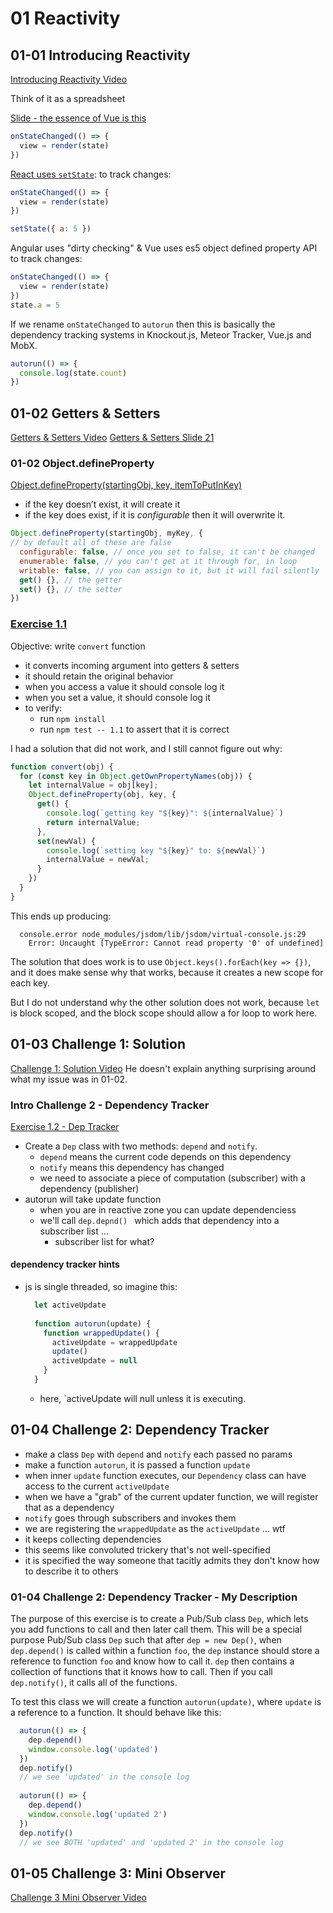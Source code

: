 # 01 Reactivity

## 01-01 Introducing Reactivity
[Introducing Reactivity Video](https://frontendmasters.com/courses/advanced-vue/introducing-reactivity/)

Think of it as a spreadsheet

[Slide - the essence of Vue is this](https://docs.google.com/presentation/d/1TgDx4DN8YqfdndYWMovBcQVPWyKLTNcbo1YS8XlLo9o/edit#slide=id.g19eebb1966_0_155)
```javascript
onStateChanged(() => {
  view = render(state)
})
```

[React uses `setState`](https://docs.google.com/presentation/d/1TgDx4DN8YqfdndYWMovBcQVPWyKLTNcbo1YS8XlLo9o/edit#slide=id.g19eebb1966_0_163): 
to track changes: 
```javascript
onStateChanged(() => {
  view = render(state)
})

setState({ a: 5 })
```

Angular uses "dirty checking" & Vue uses es5 object defined property API to track changes:
```javascript
onStateChanged(() => {
  view = render(state)
})
state.a = 5
```

If we rename `onStateChanged` to `autorun` then this is basically
the dependency tracking systems in Knockout.js, Meteor Tracker, Vue.js and MobX.
```javascript
autorun(() => {
  console.log(state.count)
})
```

## 01-02 Getters & Setters
[Getters & Setters Video](https://frontendmasters.com/courses/advanced-vue/introducing-reactivity/)
[Getters & Setters Slide 21](https://docs.google.com/presentation/d/1TgDx4DN8YqfdndYWMovBcQVPWyKLTNcbo1YS8XlLo9o/edit#slide=id.g1e6824c3c2_0_20)

### 01-02 Object.defineProperty
[Object.defineProperty(startingObj, key, itemToPutInKey)](https://developer.mozilla.org/en-US/docs/Web/JavaScript/Reference/Global_Objects/Object/defineProperty#Description)
* if the key doesn’t exist, it will create it
* if the key does exist, if it is *configurable* then it will overwrite it.

```javascript
Object.defineProperty(startingObj, myKey, {
// by default all of these are false
  configurable: false, // once you set to false, it can't be changed
  enumerable: false, // you can't get at it through for, in loop
  writable: false, // you can assign to it, but it will fail silently
  get() {}, // the getter
  set() {}, // the setter
}) 
```
 
### [Exercise 1.1](./code/1-reactivity/1.1.md)
Objective: write `convert` function
* it converts incoming argument into getters & setters
* it should retain the original behavior
* when you access a value it should console log it
* when you set a value, it should console log it
* to verify:
  * run `npm install` 
  * run `npm test -- 1.1` to assert that it is correct
  
I had a solution that did not work, and I still cannot figure out why: 
```javascript
function convert(obj) {
  for (const key in Object.getOwnPropertyNames(obj)) {
    let internalValue = obj[key];
    Object.defineProperty(obj, key, {
      get() {
        console.log(`getting key "${key}": ${internalValue}`)
        return internalValue;
      },
      set(newVal) {
        console.log(`setting key "${key}" to: ${newVal}`)
        internalValue = newVal;
      }
    })
  }
}
```

This ends up producing: 
```
  console.error node_modules/jsdom/lib/jsdom/virtual-console.js:29
    Error: Uncaught [TypeError: Cannot read property '0' of undefined]
```

The solution that does work is to use `Object.keys().forEach(key => {})`, 
and it does make sense why that works, because it creates a new scope for each key.

But I do not understand why the other solution does not work, because 
`let` is block scoped, and the block scope should allow a for loop to work here.

## 01-03 Challenge 1: Solution
[Challenge 1: Solution Video](https://frontendmasters.com/courses/advanced-vue/challenge-1-solution/)
He doesn't explain anything surprising around what my issue was in 01-02.

### Intro Challenge 2 - Dependency Tracker
[Exercise 1.2 - Dep Tracker](./code/1-reactivity/1.2.md)
- Create a `Dep` class with two methods: `depend` and `notify`.
  - `depend` means the current code depends on this dependency
  - `notify` means this dependency has changed
  - we need to associate a piece of computation (subscriber) with a dependency (publisher)
- autorun will take update function
  - when you are in reactive zone you can update dependenciess
  - we'll call `dep.depnd() ` which adds that dependency into a subscriber list ... 
    - subscriber list for what?

#### dependency tracker hints
- js is single threaded, so imagine this:
  ```javascript
    let activeUpdate
    
    function autorun(update) {
      function wrappedUpdate() {
        activeUpdate = wrappedUpdate
        update()
        activeUpdate = null
      }
    }
    ```
  - here, `activeUpdate will null unless it is executing.
  
## 01-04 Challenge 2: Dependency Tracker
* make a class `Dep` with `depend` and `notify` each passed no params
* make a function `autorun`, it is passed a function `update`
* when inner `update` function executes, our `Dependency` class 
  can have access to the current `activeUpdate`
* when we have a "grab" of the current updater function, we will 
  register that as a dependency
* `notify` goes through subscribers and invokes them
* we are registering the `wrappedUpdate` as the `activeUpdate`
  ... wtf
* it keeps collecting dependencies
* this seems like convoluted trickery that's not well-specified
* it is specified the way someone that tacitly admits they don't 
  know how to describe it to others

### 01-04 Challenge 2: Dependency Tracker - My Description
The purpose of this exercise is to create a Pub/Sub class `Dep`, 
which lets you add functions to call and then later call them. 
This will be a special purpose Pub/Sub class `Dep` such that 
after `dep = new Dep()`, when `dep.depend()` is called within 
a function `foo`, the `dep` instance should store a reference 
to function `foo` and know how to call it. `dep` then contains 
a collection of functions that it knows how to call. Then if 
you call `dep.notify()`, it calls all of the functions.

To test this class we will create a function `autorun(update)`,
where `update` is a reference to a function. It should behave 
like this: 

```javascript
  autorun(() => {
    dep.depend()
    window.console.log('updated')
  })
  dep.notify()
  // we see 'updated' in the console log
  
  autorun(() => {
    dep.depend()
    window.console.log('updated 2')
  })
  dep.notify()
  // we see BOTH 'updated' and 'updated 2' in the console log
```


## 01-05 Challenge 3: Mini Observer
[Challenge 3 Mini Observer Video](https://frontendmasters.com/courses/advanced-vue/challenge-3-mini-observer/)

